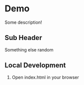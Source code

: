 # Demo

Some description!

## Sub Header

Something else random

## Local Development

1. Open index.html in your browser
